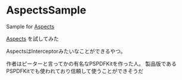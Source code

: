 AspectsSample
=============

Sample for [Aspects](https://github.com/steipete/Aspects)

[Aspects](https://github.com/steipete/Aspects) を試してみた

AspectsはInterceptorみたいなことができるやつ。

作者はピーターと言ってかの有名なPSPDFKitを作った人。
製品版であるPSPDFKitでも使われており信頼して使うことができそうだ
